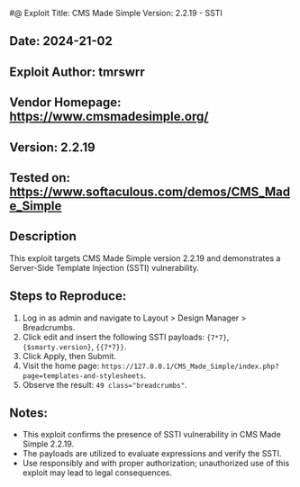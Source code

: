 #@ Exploit Title: CMS Made Simple Version: 2.2.19 - SSTI
## Date: 2024-21-02
## Exploit Author: tmrswrr
## Vendor Homepage: https://www.cmsmadesimple.org/
## Version: 2.2.19
## Tested on: https://www.softaculous.com/demos/CMS_Made_Simple

## Description
This exploit targets CMS Made Simple version 2.2.19 and demonstrates a Server-Side Template Injection (SSTI) vulnerability.

## Steps to Reproduce:
1. Log in as admin and navigate to Layout > Design Manager > Breadcrumbs.
2. Click edit and insert the following SSTI payloads: `{7*7}`, `{$smarty.version}`, `{{7*7}}`.
3. Click Apply, then Submit.
4. Visit the home page: `https://127.0.0.1/CMS_Made_Simple/index.php?page=templates-and-stylesheets`.
5. Observe the result: `49 class="breadcrumbs"`.

## Notes:
- This exploit confirms the presence of SSTI vulnerability in CMS Made Simple 2.2.19.
- The payloads are utilized to evaluate expressions and verify the SSTI.
- Use responsibly and with proper authorization; unauthorized use of this exploit may lead to legal consequences.
